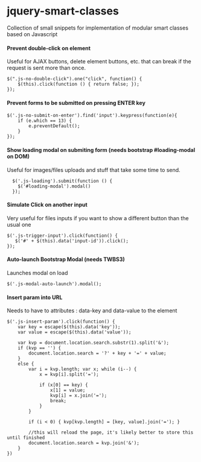 # jquery-smart-classes
Collection of small snippets for implementation of modular smart classes based on Javascript

#### Prevent double-click on element

Useful for AJAX buttons, delete element buttons, etc. that can break if the request is sent more than once.

    $(".js-no-double-click").one("click", function() {
        $(this).click(function () { return false; });
    });

#### Prevent forms to be submitted on pressing ENTER key

    $('.js-no-submit-on-enter').find('input').keypress(function(e){
        if (e.which == 13) {
            e.preventDefault();
        }
    });
    
#### Show loading modal on submiting form (needs bootstrap #loading-modal on DOM)

Useful for images/files uploads and stuff that take some time to send.
 
      $('.js-loading').submit(function () {
        $('#loading-modal').modal()
      });
      
#### Simulate Click on another input

Very useful for files inputs if you want to show a different button than the usual one

    $('.js-trigger-input').click(function() {
       $('#' + $(this).data('input-id')).click();
    });

#### Auto-launch Bootstrap Modal (needs TWBS3)

Launches modal on load

    $('.js-modal-auto-launch').modal();
    
#### Insert param into URL

Needs to have to attributes : data-key and data-value to the element

    $('.js-insert-param').click(function() {
        var key = escape($(this).data('key'));
        var value = escape($(this).data('value'));
    
        var kvp = document.location.search.substr(1).split('&');
        if (kvp == '') {
            document.location.search = '?' + key + '=' + value;
        }
        else {
            var i = kvp.length; var x; while (i--) {
                x = kvp[i].split('=');
    
                if (x[0] == key) {
                    x[1] = value;
                    kvp[i] = x.join('=');
                    break;
                }
            }
    
            if (i < 0) { kvp[kvp.length] = [key, value].join('='); }
    
            //this will reload the page, it's likely better to store this until finished
            document.location.search = kvp.join('&');
        }
    })
